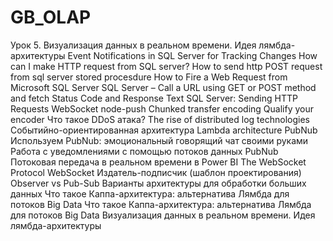 # GB_OLAP
Урок 5. Визуализация данных в реальном времени. Идея лямбда-архитектуры
Event Notifications in SQL Server for Tracking Changes
How can I make HTTP request from SQL server?
How to send http POST request from sql server stored procesdure
How to Fire a Web Request from Microsoft SQL Server
SQL Server – Call a URL using GET or POST method and fetch Status Code and Response Text
SQL Server: Sending HTTP Requests
WebSocket
node-push
Chunked transfer encoding
Qualify your encoder
Что такое DDoS атака?
The rise of distributed log technologies
Событийно-ориентированная архитектура
Lambda architecture
PubNub
Используем PubNub: эмоциональный говорящий чат своими руками
Работа с уведомлениями с помощью потоков данных PubNub
Потоковая передача в реальном времени в Power BI
The WebSocket Protocol
WebSocket
Издатель-подписчик (шаблон проектирования)
Observer vs Pub-Sub
Варианты архитектуры для обработки больших данных
Что такое Каппа-архитектура: альтернатива Лямбда для потоков Big Data
Что такое Каппа-архитектура: альтернатива Лямбда для потоков Big Data
Визуализация данных в реальном времени. Идея лямбда-архитектуры

